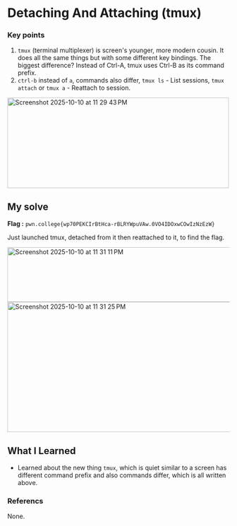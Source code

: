 # Detaching And Attaching (tmux)
### Key points
1. `tmux` (terminal multiplexer) is screen's younger, more modern cousin. It does all the same things but with some different key bindings. The biggest difference? Instead of Ctrl-A, tmux uses Ctrl-B as its command prefix.
2. `ctrl-b` instead of `a`, commands also differ, `tmux ls` - List sessions, `tmux attach` or `tmux a` - Reattach to session.

 <img width="502" height="205" alt="Screenshot 2025-10-10 at 11 29 43 PM" src="https://github.com/user-attachments/assets/ea17e935-d721-4be1-be5d-f83558bdfad7" />

## My solve
**Flag :** `pwn.college{wp70PEKCIrBtHca-rBLRYWpuVAw.0VO4IDOxwCOwIzNzEzW}`

Just launched tmux, detached from it then reattached to it, to find the flag.

<img width="631" height="124" alt="Screenshot 2025-10-10 at 11 31 11 PM" src="https://github.com/user-attachments/assets/45689304-52ae-458a-8103-3bfde91e8640" />

<img width="624" height="295" alt="Screenshot 2025-10-10 at 11 31 25 PM" src="https://github.com/user-attachments/assets/0d901900-407e-40ec-a771-2467b2ba75be" />

## What I Learned
- Learned about the new thing `tmux`, which is quiet similar to a screen has different command prefix and also commands differ, which is all written above.

### Referencs
None.
